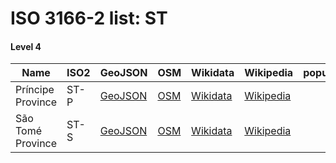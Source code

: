 # ISO 3166-2 list: ST


#### Level 4
Name | ISO2 | GeoJSON | OSM | Wikidata | Wikipedia | population 
--- | --- | --- | --- | --- | --- | --: 
Príncipe Province | ST-P | [GeoJSON](../../geojson/high/iso2/ST/ST-P.geojson) | [OSM](https://www.openstreetmap.org/relation/4508349) | [Wikidata](https://www.wikidata.org/wiki/Q2366966) | [Wikipedia](http://en.wikipedia.org/wiki/en%3AAutonomous%20Region%20of%20Pr%C3%ADncipe) | 
São Tomé Province | ST-S | [GeoJSON](../../geojson/high/iso2/ST/ST-S.geojson) | [OSM](https://www.openstreetmap.org/relation/4508350) | [Wikidata](https://www.wikidata.org/wiki/Q6710363) | [Wikipedia](http://en.wikipedia.org/wiki/en%3AS%C3%A3o%20Tom%C3%A9%20Province) | 

